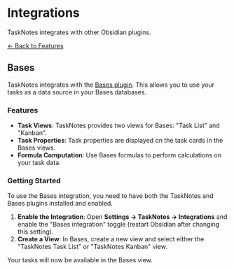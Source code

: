 
# Integrations

TaskNotes integrates with other Obsidian plugins.

[← Back to Features](../features.md)

## Bases

TaskNotes integrates with the [Bases plugin](https://github.com/obsidian-community/obsidian-bases). This allows you to use your tasks as a data source in your Bases databases.

### Features

- **Task Views**: TaskNotes provides two views for Bases: "Task List" and "Kanban".
- **Task Properties**: Task properties are displayed on the task cards in the Bases views.
- **Formula Computation**: Use Bases formulas to perform calculations on your task data.

### Getting Started

To use the Bases integration, you need to have both the TaskNotes and Bases plugins installed and enabled.

1.  **Enable the Integration**: Open **Settings → TaskNotes → Integrations** and enable the "Bases integration" toggle (restart Obsidian after changing this setting).
2.  **Create a View**: In Bases, create a new view and select either the "TaskNotes Task List" or "TaskNotes Kanban" view.

Your tasks will now be available in the Bases view.
